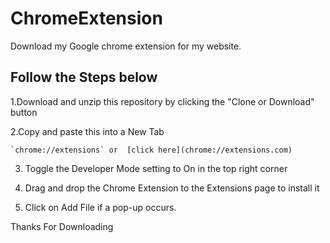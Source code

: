 # ChromeExtension
Download my Google chrome extension for my website.

## Follow the Steps below
1.Download and unzip this repository by clicking the "Clone or Download" button

2.Copy and paste this into a New Tab
    
    `chrome://extensions` or  [click here](chrome://extensions.com)

3. Toggle the Developer Mode setting to On in the top right corner

4. Drag and drop the Chrome Extension to the Extensions page to install it

5. Click on Add File if a pop-up occurs.

Thanks For Downloading
